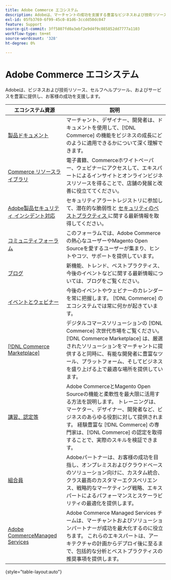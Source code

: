 ```yaml
---
title: Adobe Commerce エコシステム
description: Adobeは、マーチャントの成功を支援する豊富なビジネスおよび技術リソース、セルフヘルプツール、サービスを提供します。
exl-id: 05fb3769-6f99-45c0-81d6-3ccdd50dc047
feature: Support
source-git-commit: 3ff5807fd0a3ebf2e9d4f9c085852dd7777a1103
workflow-type: tm+mt
source-wordcount: '328'
ht-degree: 0%

---
```


# Adobe Commerce エコシステム

Adobeは、ビジネスおよび技術リソース、セルフヘルプツール、およびサービスを豊富に提供し、お客様の成功を支援します。

| エコシステム資源 | 説明 |
| ------------------ | ----------- |
| [ 製品ドキュメント ][1] | マーチャント、デザイナー、開発者は、ドキュメントを使用して、[!DNL Commerce] の機能をビジネスの成長にどのように適用できるかについて深く理解できます。 |
| [Commerce リソースライブラリ ][3] | 電子書籍、Commerceホワイトペーパー、ウェビナーにアクセスして、エキスパートによるインサイトとオンラインビジネスリソースを得ることで、店舗の発展と改善に役立ててください。 |
| [Adobe製品セキュリティ インシデント対応 ][4] | セキュリティアラートレジストリに参加して、潜在的な脆弱性と [ セキュリティのベストプラクティス ][5] に関する最新情報を取得してください。 |
| [ コミュニティフォーラム ][6] | このフォーラムでは、Adobe Commerceの熱心なユーザーやMagento Open Sourceを愛するユーザーが集まり、ヒントやコツ、サポートを提供しています。 |
| [ ブログ ][7] | 新機能、トレンド、ベストプラクティス、今後のイベントなどに関する最新情報については、ブログをご覧ください。 |
| [ イベントとウェビナー ][8] | 今後のイベントやウェビナーのカレンダーを常に把握します。 [!DNL Commerce] のエコシステムでは常に何かが起きています。 |
| [[!DNL Commerce Marketplace]][9] | デジタルコマースソリューションの [!DNL Commerce] 次世代市場をご覧ください。 [!DNL Commerce Marketplace] は、厳選されたソリューションをマーチャントに提供すると同時に、有能な開発者に豊富なツール、プラットフォーム、そしてビジネスを盛り上げる上で最適な場所を提供しています。 |
| [ 講習、認定等 ][10] | Adobe CommerceとMagento Open Sourceの機能と柔軟性を最大限に活用する方法を説明します。 トレーニングは、マーケター、デザイナー、開発者など、ビジネスのあらゆる役割に対して提供されます。 経験豊富な [!DNL Commerce] の専門家は、[!DNL Commerce] の認定を取得することで、実際のスキルを検証できます。 |
| [ 組合員 ][12] | Adobeパートナーは、お客様の成功を目指し、オンプレミスおよびクラウドベースのソリューション向けに、カスタム統合、クラス最高のカスタマーエクスペリエンス、戦略的なマーケティング戦略、エキスパートによるパフォーマンスとスケーラビリティの最適化を提供します。 |
| [Adobe CommerceManaged Services][13] | Adobe Commerce Managed Services チームは、マーチャントおよびソリューションパートナーが成功を最大化するのに役立ちます。 これらのエキスパートは、アーキテクチャの計画からデプロイ後に至るまで、包括的な分析とベストプラクティスの推奨事項を提供します。 |

{style="table-layout:auto"}

[1]: https://experienceleague.adobe.com/docs/commerce.html?lang=ja
[3]: https://business.adobe.com/resources/main.html?Products+%26+Services=Commerce%252CCommerce%2520Cloud
[4]: https://helpx.adobe.com/jp/security.html
[5]: https://www.adobe.com/content/dam/cc/en/security/pdfs/Adobe-Magento-Commerce-Best-Practices-Guide.pdf
[6]: https://community.magento.com/
[7]: https://business.adobe.com/blog/
[8]: https://www.adobe.com/events.html
[9]: https://marketplace.magento.com/
[10]: https://learning.adobe.com/catalog.html?solution=Adobe%20Commerce
[12]: https://business.adobe.com/products/magento/partners.html
[13]: https://business.adobe.com/products/magento/fully-managed-service.html
